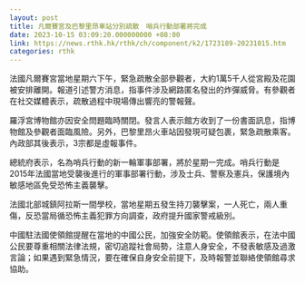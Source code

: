 ```yaml
---
layout: post
title: 凡爾賽宮及巴黎里昂車站分別疏散　哨兵行動部署將完成
date: 2023-10-15 03:09:20.000000000 +08:00
link: https://news.rthk.hk/rthk/ch/component/k2/1723189-20231015.htm
categories: rthk
---
```


法國凡爾賽宮當地星期六下午，緊急疏散全部參觀者，大約1萬5千人從宮殿及花園被安排離開。報道引述警方消息，指事件涉及網路匿名發出的炸彈威脅。有參觀者在社交媒體表示，疏散過程中現場傳出響亮的警報聲。

羅浮宮博物館亦因安全問題臨時關閉。發言人表示館方收到了一份書面訊息，指博物館及參觀者面臨風險。另外，巴黎里昂火車站因發現可疑包裹，緊急疏散乘客。內政部其後表示，3宗都是虛報事件。

總統府表示，名為哨兵行動的新一輪軍事部署，將於星期一完成。哨兵行動是2015年法國當地受襲後進行的軍事部署行動，涉及士兵、警察及憲兵，保護境內敏感地區免受恐怖主義襲擊。

法國北部城鎮阿拉斯一間學校，當地星期五發生持刀襲擊案，一人死亡，兩人重傷，反恐當局循恐怖主義犯罪方向調查，政府提升國家警戒級別。

中國駐法國使領館提醒在當地的中國公民，加強安全防範。使領館表示，在法中國公民要尊重相關法律法規，密切追蹤社會局勢，注意人身安全，不發表敏感及過激言論；如果遇到緊急情況，要在確保自身安全前提下，及時報警並聯絡使領館尋求協助。
